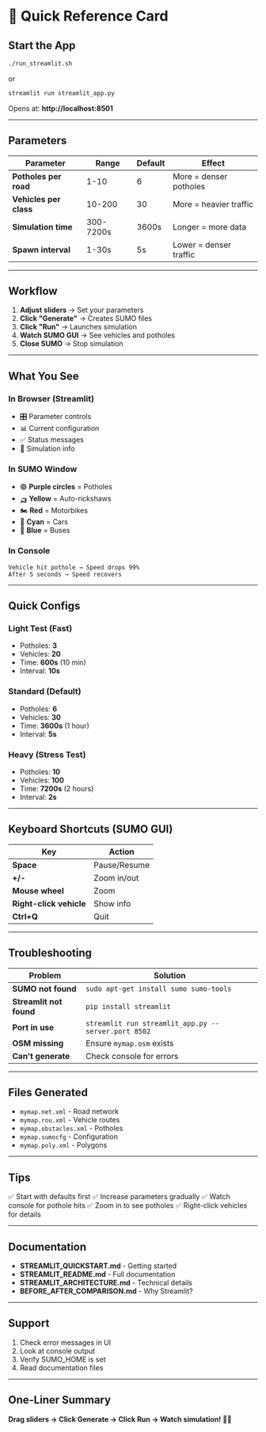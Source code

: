 # 🚀 Quick Reference Card

## Start the App

```bash
./run_streamlit.sh
```
or
```bash
streamlit run streamlit_app.py
```

Opens at: **http://localhost:8501**

---

## Parameters

| Parameter | Range | Default | Effect |
|-----------|-------|---------|--------|
| **Potholes per road** | 1-10 | 6 | More = denser potholes |
| **Vehicles per class** | 10-200 | 30 | More = heavier traffic |
| **Simulation time** | 300-7200s | 3600s | Longer = more data |
| **Spawn interval** | 1-30s | 5s | Lower = denser traffic |

---

## Workflow

1. **Adjust sliders** → Set your parameters
2. **Click "Generate"** → Creates SUMO files
3. **Click "Run"** → Launches simulation
4. **Watch SUMO GUI** → See vehicles and potholes
5. **Close SUMO** → Stop simulation

---

## What You See

### In Browser (Streamlit)
- 🎛️ Parameter controls
- 📊 Current configuration
- ✅ Status messages
- 📝 Simulation info

### In SUMO Window
- 🟣 **Purple circles** = Potholes
- 🛺 **Yellow** = Auto-rickshaws
- 🏍️ **Red** = Motorbikes
- 🚗 **Cyan** = Cars
- 🚌 **Blue** = Buses

### In Console
```
Vehicle hit pothole → Speed drops 99%
After 5 seconds → Speed recovers
```

---

## Quick Configs

### Light Test (Fast)
- Potholes: **3**
- Vehicles: **20**
- Time: **600s** (10 min)
- Interval: **10s**

### Standard (Default)
- Potholes: **6**
- Vehicles: **30**
- Time: **3600s** (1 hour)
- Interval: **5s**

### Heavy (Stress Test)
- Potholes: **10**
- Vehicles: **100**
- Time: **7200s** (2 hours)
- Interval: **2s**

---

## Keyboard Shortcuts (SUMO GUI)

| Key | Action |
|-----|--------|
| **Space** | Pause/Resume |
| **+/-** | Zoom in/out |
| **Mouse wheel** | Zoom |
| **Right-click vehicle** | Show info |
| **Ctrl+Q** | Quit |

---

## Troubleshooting

| Problem | Solution |
|---------|----------|
| **SUMO not found** | `sudo apt-get install sumo sumo-tools` |
| **Streamlit not found** | `pip install streamlit` |
| **Port in use** | `streamlit run streamlit_app.py --server.port 8502` |
| **OSM missing** | Ensure `mymap.osm` exists |
| **Can't generate** | Check console for errors |

---

## Files Generated

- `mymap.net.xml` - Road network
- `mymap.rou.xml` - Vehicle routes
- `mymap.obstacles.xml` - Potholes
- `mymap.sumocfg` - Configuration
- `mymap.poly.xml` - Polygons

---

## Tips

✅ Start with defaults first
✅ Increase parameters gradually
✅ Watch console for pothole hits
✅ Zoom in to see potholes
✅ Right-click vehicles for details

---

## Documentation

- **STREAMLIT_QUICKSTART.md** - Getting started
- **STREAMLIT_README.md** - Full documentation
- **STREAMLIT_ARCHITECTURE.md** - Technical details
- **BEFORE_AFTER_COMPARISON.md** - Why Streamlit?

---

## Support

1. Check error messages in UI
2. Look at console output
3. Verify SUMO_HOME is set
4. Read documentation files

---

## One-Liner Summary

**Drag sliders → Click Generate → Click Run → Watch simulation! 🚗💨**
